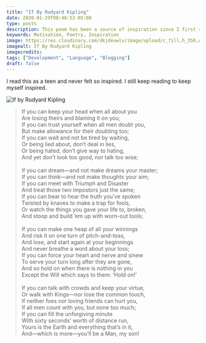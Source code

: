 ```yaml
---
title: "If By Rudyard Kipling"
date: 2020-01-29T08:48:53-05:00
type: posts
description: This poem has been a source of inspiration since I first read it. A must read for everyone.
keywords: Motivation, Poetry, Inspiration
image: https://res.cloudinary.com/dkjdeuwlv/image/upload/c_fill,h_350,w_500,f_auto/v1580319655/bargavkondapu.com/posts/if-rudyard-kipling.jpg
imagealt: If By Rudyard Kipling
imagecredits:
tags: ["Development", "Language", "Blogging"]
draft: false
---
```

[comment]: # ( Post include personal views, articles, tutorials. )

I read this as a teen and never felt so inspired. I still keep reading to keep myself inspired.

![If by Rudyard Kipling](https://res.cloudinary.com/dkjdeuwlv/image/upload/c_scale,w_500,f_auto/v1580319655/bargavkondapu.com/posts/if-rudyard-kipling.jpg)

> If you can keep your head when all about you  
 Are losing theirs and blaming it on you;   
If you can trust yourself when all men doubt you,  
 But make allowance for their doubting too;   
If you can wait and not be tired by waiting,  
Or being lied about, don’t deal in lies,  
Or being hated, don’t give way to hating,  
And yet don’t look too good, nor talk too wise;  
&nbsp;&nbsp;&nbsp;  
If you can dream—and not make dreams your master;     
If you can think—and not make thoughts your aim;     
If you can meet with Triumph and Disaster  
And treat those two impostors just the same;     
If you can bear to hear the truth you’ve spoken  
 Twisted by knaves to make a trap for fools,  
 Or watch the things you gave your life to, broken,  
And stoop and build ’em up with worn-out tools;  
&nbsp;&nbsp;&nbsp;    
> If you can make one heap of all your winnings    
And risk it on one turn of pitch-and-toss,  
And lose, and start again at your beginnings  
And never breathe a word about your loss;  
If you can force your heart and nerve and sinew  
To serve your turn long after they are gone,     
And so hold on when there is nothing in you  
Except the Will which says to them: ‘Hold on!’    
&nbsp;&nbsp;&nbsp;  
> If you can talk with crowds and keep your virtue,     
Or walk with Kings—nor lose the common touch,  
If neither foes nor loving friends can hurt you,  
If all men count with you, but none too much;  
If you can fill the unforgiving minute  
With sixty seconds’ worth of distance run,   
Yours is the Earth and everything that’s in it,     
And—which is more—you’ll be a Man, my son!  
